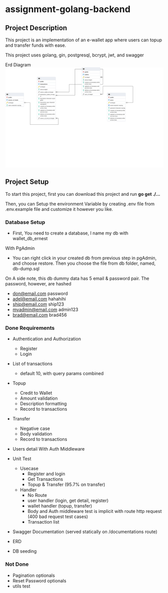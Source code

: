 # assignment-golang-backend

## Project Description
This project is an implementation of an e-wallet app where users can topup and transfer funds with ease.

This project uses golang, gin, postgresql, bcrypt, jwt, and swagger

Erd Diagram
![Erd Diagram](./assignment_erd.png "Project ERD Diagram")

## Project Setup
To start this project, first you can download this project and run **go get ./...** 

Then, you can Setup the environment Variable by creating .env file from .env.example file and customize it however you like.

### Database Setup
 - First, You need to create a database, I name my db with wallet_db_ernest

With PgAdmin
 - You can right click in your created db from previous step in pgAdmin, and choose restore. Then you choose the file from db folder, named, db-dump.sql


On A side note, this db dummy data has 5 email & password pair. The password, however, are hashed

- don@email.com password
- adel@email.com hahahihi
- ship@email.com ship123
- myadmin@email.com admin123
- brad@email.com brad456




### Done Requirements
- Authentication and Authorization
  - Register
  - Login

- List of transactions
  - default 10, with query params combined

- Topup
  - Credit to Wallet
  - Amount validation
  - Description formatting
  - Record to transactions

- Transfer
  - Negative case
  - Body validation
  - Record to transactions  

- Users detail With Auth Middleware

- Unit Test
  - Usecase
    - Register and login 
    - Get Transactions
    - Topup & Transfer (95.7% on transfer)
  - Handler
    - No Route
    - user handler (login, get detail, register)
    - wallet handler (topup, transfer)
    - Body and Auth middleware test is implicit with route http request (400 bad request test cases)
    - Transaction list

- Swagger Documentation (served statically on /documentations route)

- ERD
- DB seeding

### Not Done
- Pagination optionals
- Reset Password optionals
- utils test

